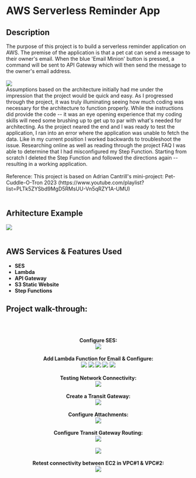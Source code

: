 <h1>AWS Serverless Reminder App</h1>

<h2>Description</h2>
The purpose of this project is to build a serverless reminder application on AWS. The premise of the application is that a pet cat can send a message to their owner's email. When the blue 'Email Minion' button is pressed, a command will be sent to API Gateway which will then send the message to the owner's email address.
<br />
<br />
<img src="https://i.imgur.com/5YqeB1u.png"/>
<br />
Assumptions based on the architecture initially had me under the impression that the project would be quick and easy. As I progressed through the project, it was truly illuminating seeing how much coding was necessary for the architecture to function properly. While the instructions did provide the code -- it was an eye opening experience that my coding skills will need some brushing up to get up to par with what's needed for architecting. As the project neared the end and I was ready to test the application, I ran into an error where the application was unable to fetch the data. Like in my current position I worked backwards to troubleshoot the issue. Researching online as well as reading through the project FAQ I was able to determine that I had misconfigured my Step Function. Starting from scratch I deleted the Step Function and followed the directions again -- resulting in a working application.
<br />
<br />
Reference: This project is based on Adrian Cantrill's mini-project: Pet-Cuddle-O-Tron 2023 (https://www.youtube.com/playlist?list=PLTk5ZYSbd9MgD5RMsUU-Vn5qRZY1A-UMU)
<br />
<br />
<h2>Arhitecture Example</h2>
<img src="https://i.imgur.com/sX5FzJQ.png"/>
<br />
<br />

<h2>AWS Services & Features Used</h2>

- <b>SES</b>
- <b>Lambda<b>
- <b>API Gateway</b>
- <b>S3 Static Website<b>
- <b>Step Functions<b>


<h2>Project walk-through:</h2>
<br />
<br />
<p align="center">
Configure SES: <br/>
<img src="https://i.imgur.com/ps20U0H.png"/>
<br />
<br />
Add Lambda Function for Email & Configure:  <br/>
<img src="https://i.imgur.com/SvRJhPg.png"/>
 <img src="https://i.imgur.com/bFEoJl3.png"/>
 <img src="https://i.imgur.com/MIHwvA5.png"/>
 <img src="https://i.imgur.com/PIrKp7g.png"/>
 <img src="https://i.imgur.com/Q3uXD3F.png"/>
<br />
<br />
Testing Network Connectivity: <br/>
<img src="https://i.imgur.com/AdGYKTv.png"/>
<br />
<br />
Create a Transit Gateway:  <br/>
<img src="https://i.imgur.com/WBtoD1g.png"/>
<br />
<br />
Configure Attachments:  <br/>
<img src="https://i.imgur.com/H0hR0yw.png"/>
<br />
<br />
Configure Transit Gateway Routing:  <br/>
<img src="https://i.imgur.com/H0hR0yw.png"/>
<br />
<br />
<img src="https://i.imgur.com/lB3pk5m.png"/>
 <br />
 <br />
Retest connectivity between EC2 in VPC#1 & VPC#2:  <br/>
<img src="https://i.imgur.com/pETjSxV.png"/>
</p>

<!--
 ```diff
- text in red
+ text in green
! text in orange
# text in gray
@@ text in purple (and bold)@@
```
--!>
